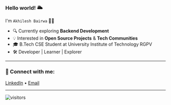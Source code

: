 ### Hello world! 🌥️  
I'm `Akhilesh Bairwa` 👨‍💻

- 🔍 Currently exploring **Backend Development** 
- 💡 Interested in **Open Source Projects** & **Tech Communities**
- 🎓 B.Tech CSE Student at University Institute of Technology RGPV
- 🛠️ Developer | Learner | Explorer

---

### 🔗 Connect with me:
[LinkedIn](www.linkedin.com/in/akhilesh-bairwa) • [Email](a9977134203@gmail.com)

---

![visitors](https://visitor-badge.laobi.icu/badge?page_id=yourusername)
